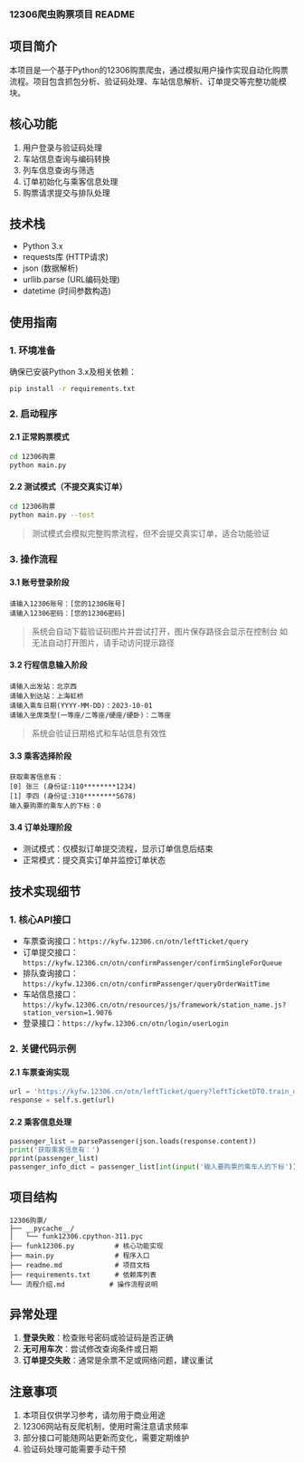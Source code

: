 ### 12306爬虫购票项目 README

## 项目简介

本项目是一个基于Python的12306购票爬虫，通过模拟用户操作实现自动化购票流程。项目包含抓包分析、验证码处理、车站信息解析、订单提交等完整功能模块。

## 核心功能
1. 用户登录与验证码处理
2. 车站信息查询与编码转换
3. 列车信息查询与筛选
4. 订单初始化与乘客信息处理
5. 购票请求提交与排队处理

## 技术栈
- Python 3.x
- requests库 (HTTP请求)
- json (数据解析)
- urllib.parse (URL编码处理)
- datetime (时间参数构造)

## 使用指南

### 1. 环境准备
确保已安装Python 3.x及相关依赖：
```bash
pip install -r requirements.txt
```

### 2. 启动程序

#### 2.1 正常购票模式
```bash
cd 12306购票
python main.py
```

#### 2.2 测试模式（不提交真实订单）
```bash
cd 12306购票
python main.py --test
```
> 测试模式会模拟完整购票流程，但不会提交真实订单，适合功能验证

### 3. 操作流程

#### 3.1 账号登录阶段
```
请输入12306账号：[您的12306账号]
请输入12306密码：[您的12306密码]
```
> 系统会自动下载验证码图片并尝试打开，图片保存路径会显示在控制台
> 如无法自动打开图片，请手动访问提示路径

#### 3.2 行程信息输入阶段
```
请输入出发站：北京西
请输入到达站：上海虹桥
请输入乘车日期(YYYY-MM-DD)：2023-10-01
请输入坐席类型(一等座/二等座/硬座/硬卧)：二等座
```
> 系统会验证日期格式和车站信息有效性

#### 3.3 乘客选择阶段
```
获取乘客信息有：
[0] 张三 (身份证:110********1234)
[1] 李四 (身份证:310********5678)
输入要购票的乘车人的下标：0
```

#### 3.4 订单处理阶段
- 测试模式：仅模拟订单提交流程，显示订单信息后结束
- 正常模式：提交真实订单并监控订单状态

## 技术实现细节

### 1. 核心API接口
- 车票查询接口：`https://kyfw.12306.cn/otn/leftTicket/query`
- 订单提交接口：`https://kyfw.12306.cn/otn/confirmPassenger/confirmSingleForQueue`
- 排队查询接口：`https://kyfw.12306.cn/otn/confirmPassenger/queryOrderWaitTime`
- 车站信息接口：`https://kyfw.12306.cn/otn/resources/js/framework/station_name.js?station_version=1.9076`
- 登录接口：`https://kyfw.12306.cn/otn/login/userLogin`

### 2. 关键代码示例

#### 2.1 车票查询实现
```python
url = 'https://kyfw.12306.cn/otn/leftTicket/query?leftTicketDTO.train_date=%s&leftTicketDTO.from_station=%s&leftTicketDTO.to_station=%s&purpose_codes=ADULT' % (train_date, from_station_code, to_station_code)
response = self.s.get(url)
```

#### 2.2 乘客信息处理
```python
passenger_list = parsePassenger(json.loads(response.content))
print('获取乘客信息有：')
pprint(passenger_list)
passenger_info_dict = passenger_list[int(input('输入要购票的乘车人的下标'))]
```

## 项目结构
```
12306购票/
├── __pycache__/
│   └── funk12306.cpython-311.pyc
├── funk12306.py          # 核心功能实现
├── main.py               # 程序入口
├── readme.md             # 项目文档
├── requirements.txt      # 依赖库列表
└── 流程介绍.md           # 操作流程说明
```

## 异常处理
1. **登录失败**：检查账号密码或验证码是否正确
2. **无可用车次**：尝试修改查询条件或日期
3. **订单提交失败**：通常是余票不足或网络问题，建议重试

## 注意事项
1. 本项目仅供学习参考，请勿用于商业用途
2. 12306网站有反爬机制，使用时需注意请求频率
3. 部分接口可能随网站更新而变化，需要定期维护
4. 验证码处理可能需要手动干预
        
